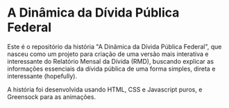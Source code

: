 # A Dinâmica da Dívida Pública Federal

Este é o repositório da história "A Dinâmica da Dívida Pública Federal", que nasceu como um projeto para criação de uma versão mais interativa e interessante do Relatório Mensal da Dívida (RMD), buscando explicar as informações essenciais da dívida pública de uma forma simples, direta e interessante (hopefully).

A história foi desenvolvida usando HTML, CSS e Javascript puros, e Greensock para as animações.